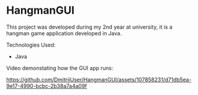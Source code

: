 # HangmanGUI
This project was developed during my 2nd year at university, it is a hangman game application developed in Java.

Technologies Used:
- Java

Video demonstating how the GUI app runs:




https://github.com/DmitriiUser/HangmanGUI/assets/107858231/d71db5ea-9e17-4990-bcbc-2b38a7a4a09f




